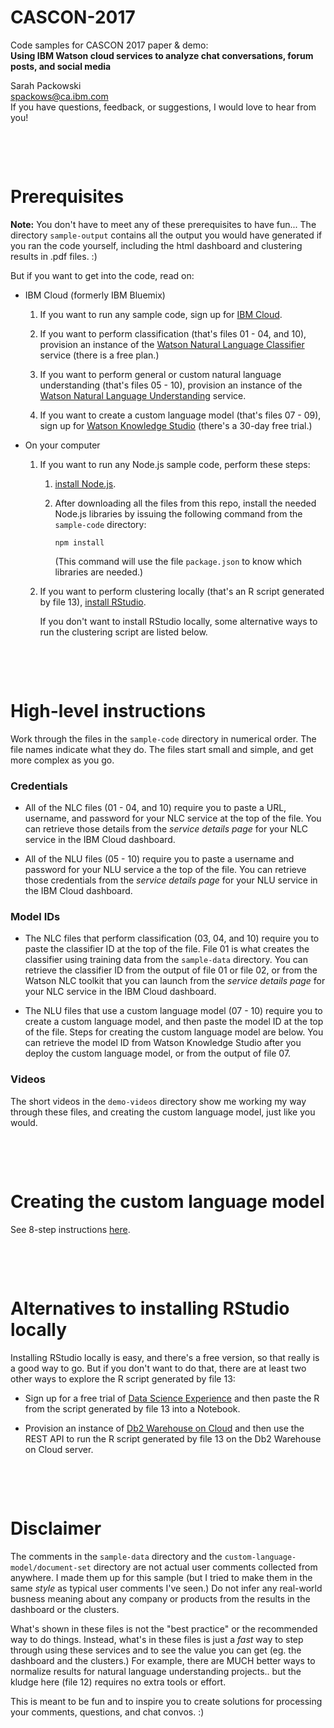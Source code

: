# CASCON-2017
Code samples for CASCON 2017 paper & demo:<br/>
**Using IBM Watson cloud services to analyze chat conversations, forum posts, and social media**

Sarah Packowski<br/>
[spackows@ca.ibm.com](mailto:spackows@ca.ibm.com)<br/>
If you have questions, feedback, or suggestions, I would love to hear from you!



<p>&nbsp;</p>
<p>&nbsp;</p>

# Prerequisites

**Note:** You don't have to meet any of these prerequisites to have fun... The directory `sample-output` contains all the output you would have generated if you ran the code yourself, including the html dashboard and clustering results in .pdf files.  :)

But if you want to get into the code, read on:

- IBM Cloud (formerly IBM Bluemix)

  1. If you want to run any sample code, sign up for [IBM Cloud](https://www.ibm.com/cloud).
  
  2. If you want to perform classification (that's files 01 - 04, and 10), provision an instance of the [Watson Natural Language Classifier](https://console.bluemix.net/catalog/services/natural-language-classifier) service (there is a free plan.)
  
  3. If you want to perform general or custom natural language understanding (that's files 05 - 10), provision an instance of the [Watson Natural Language Understanding](https://console.bluemix.net/catalog/services/natural-language-understanding) service.
  
  4. If you want to create a custom language model (that's files 07 - 09), sign up for [Watson Knowledge Studio](https://www.ibm.com/marketplace/supervised-machine-learning) (there's a 30-day free trial.)
  
- On your computer

  1. If you want to run any Node.js sample code, perform these steps:
  
      1. [install Node.js](https://nodejs.org/en/download).
    
      2. After downloading all the files from this repo, install the needed Node.js libraries by issuing the following command from the `sample-code` directory:<br/><p>`npm install`</p><p>(This command will use the file `package.json` to know which libraries are needed.)</p>
    
  2. If you want to perform clustering locally (that's an R script generated by file 13), [install RStudio](https://www.rstudio.com/products/rstudio/download).<br/><p>If you don't want to install RStudio locally, some alternative ways to run the clustering script are listed below.</p>



<p>&nbsp;</p>
<p>&nbsp;</p>

# High-level instructions

Work through the files in the `sample-code` directory in numerical order.  The file names indicate what they do.  The files start small and simple, and get more complex as you go.

### Credentials

- All of the NLC files (01 - 04, and 10) require you to paste a URL, username, and password for your NLC service at the top of the file.  You can retrieve those details from the *service details page* for your NLC service in the IBM Cloud dashboard.

- All of the NLU files (05 - 10) require you to paste a username and password for your NLU service a the top of the file.  You can retrieve those credentials from the *service details page* for your NLU service in the IBM Cloud dashboard.

### Model IDs

- The NLC files that perform classification (03, 04, and 10) require you to paste the classifier ID at the top of the file.  File 01 is what creates the classifier using training data from the `sample-data` directory.  You can retrieve the classifier ID from the output of file 01 or file 02, or from the Watson NLC toolkit that you can launch from the *service details page* for your NLC service in the IBM Cloud dashboard.

- The NLU files that use a custom language model (07 - 10) require you to create a custom language model, and then paste the model ID at the top of the file.  Steps for creating the custom language model are below.  You can retrieve the model ID from Watson Knowledge Studio after you deploy the custom language model, or from the output of file 07.

### Videos

The short videos in the `demo-videos` directory show me working my way through these files, and creating the custom language model, just like you would.



<p>&nbsp;</p>
<p>&nbsp;</p>

# Creating the custom language model

See 8-step instructions [here](https://github.com/spackows/CASCON-2017_Analyzing_chat/blob/master/README-custom-language-model.md).



<p>&nbsp;</p>
<p>&nbsp;</p>

# Alternatives to installing RStudio locally

Installing RStudio locally is easy, and there's a free version, so that really is a good way to go.  But if you don't want to do that, there are at least two other ways to explore the R script generated by file 13:

- Sign up for a free trial of [Data Science Experience](https://datascience.ibm.com) and then paste the R from the script generated by file 13 into a Notebook.

- Provision an instance of [Db2 Warehouse on Cloud](https://console.bluemix.net/catalog/services/db2-warehouse-on-cloud) and then use the REST API to run the R script generated by file 13 on the Db2 Warehouse on Cloud server.



<p>&nbsp;</p>
<p>&nbsp;</p>

# Disclaimer

The comments in the `sample-data` directory and the `custom-language-model/document-set` directory are not actual user comments collected from anywhere.  I made them up for this sample (but I tried to make them in the same *style* as typical user comments I've seen.)  Do not infer any real-world busness meaning about any company or products from the results in the dashboard or the clusters.

What's shown in these files is not the "best practice" or the recommended way to do things.  Instead, what's in these files is just a *fast* way to step through using these services and to see the value you can get (eg. the dashboard and the clusters.)  For example, there are MUCH better ways to normalize results for natural language understanding projects.. but the kludge here (file 12) requires no extra tools or effort.

This is meant to be fun and to inspire you to create solutions for processing your comments, questions, and chat convos.  :)


